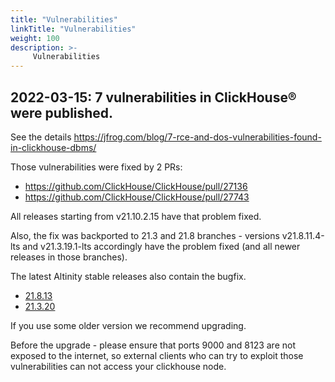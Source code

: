 ```yaml
---
title: "Vulnerabilities"
linkTitle: "Vulnerabilities"
weight: 100
description: >-
     Vulnerabilities
---
```


## 2022-03-15: 7 vulnerabilities in ClickHouse® were published.

See the details https://jfrog.com/blog/7-rce-and-dos-vulnerabilities-found-in-clickhouse-dbms/

Those vulnerabilities were fixed by 2 PRs:

* https://github.com/ClickHouse/ClickHouse/pull/27136
* https://github.com/ClickHouse/ClickHouse/pull/27743

All releases starting from v21.10.2.15 have that problem fixed.

Also, the fix was backported to 21.3 and 21.8 branches - versions v21.8.11.4-lts and v21.3.19.1-lts
accordingly have the problem fixed (and all newer releases in those branches).

The latest Altinity stable releases also contain the bugfix.

* [21.8.13](https://docs.altinity.com/releasenotes/altinity-stable-release-notes/21.8/21813/)
* [21.3.20](https://docs.altinity.com/releasenotes/altinity-stable-release-notes/21.3/21320/)

If you use some older version we recommend upgrading.

Before the upgrade - please ensure that ports 9000 and 8123 are not exposed to the internet, so external
clients who can try to exploit those vulnerabilities can not access your clickhouse node.
